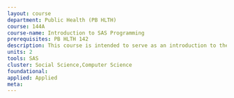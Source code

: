 ```yaml
---
layout: course 
department: Public Health (PB HLTH)
course: 144A
course-name: Introduction to SAS Programming
prerequisites: PB HLTH 142
description: This course is intended to serve as an introduction to the SAS programming language for Windows in an applied, workshop environment. Emphasis is on data management and programming in a public health research setting. Topics include SAS language to compute, recode, label, and format variables as well as sort, subset, concatenate, and merge data sets. SAS statistical procedures will be used to compute univariate and bivariate summary statistics and tests, simple linear models,graphical plots, and statistical output data sets.
units: 2
tools: SAS
cluster: Social Science,Computer Science
foundational: 
applied: Applied
meta: 
---
```

